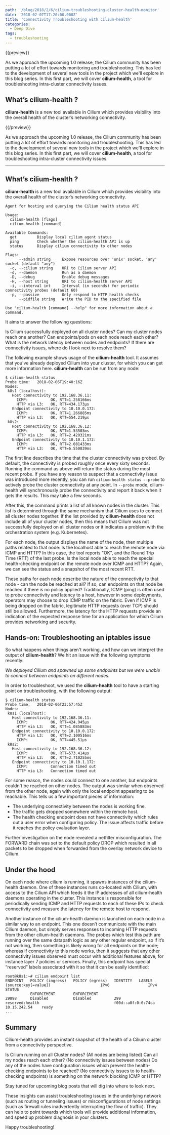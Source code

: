 ```yaml
---
path: '/blog/2018/2/6/cilium-troubleshooting-cluster-health-monitor'
date: '2018-02-07T17:20:00.000Z'
title: 'Connectivity Troubleshooting with cilium-health'
categories:
  - Deep Dive
tags:
  - troubleshooting
---
```


{{preview}}

As we approach the upcoming 1.0 release, the Cilium community has been putting a lot of effort towards monitoring and troubleshooting. This has led to the development of several new tools in the project which we'll explore in this blog series. In this first part, we will cover **cilium-health**, a tool for troubleshooting intra-cluster connectivity issues.

## What’s cilium-health ?

**cilium-health** is a new tool available in Cilium which provides visibility into the overall health of the cluster’s networking connectivity.

{{/preview}}

As we approach the upcoming 1.0 release, the Cilium community has been putting a lot of effort towards monitoring and troubleshooting. This has led to the development of several new tools in the project which we'll explore in this blog series. In this first part, we will cover **cilium-health**, a tool for troubleshooting intra-cluster connectivity issues.

---

## What’s cilium-health ?

**cilium-health** is a new tool available in Cilium which provides visibility into the overall health of the cluster’s networking connectivity.

    Agent for hosting and querying the Cilium health status API

    Usage:
      cilium-health [flags]
      cilium-health [command]

    Available Commands:
      get         Display local cilium agent status
      ping        Check whether the cilium-health API is up
      status      Display cilium connectivity to other nodes

    Flags:
          --admin string     Expose resources over 'unix' socket, 'any' socket (default "any")
      -c, --cilium string    URI to Cilium server API
      -d, --daemon           Run as a daemon
      -D, --debug            Enable debug messages
      -H, --host string      URI to cilium-health server API
      -i, --interval int     Interval (in seconds) for periodic connectivity probes (default 60)
      -p, --passive          Only respond to HTTP health checks
          --pidfile string   Write the PID to the specified file

    Use "cilium-health [command] --help" for more information about a command.

It aims to answer the following questions:

Is Cilium successfully deployed on all cluster nodes? Can my cluster nodes reach one another? Can endpoints/pods on each node reach each other? What is the network latency between nodes and endpoints? If there are connectivity issues, where do I look next to resolve them?

The following example shows usage of the **cilium-health** tool. It assumes that you've already deployed Cilium into your cluster, for which you can get more information here. **cilium-health** can be run from any node:

    $ cilium-health status
    Probe time:   2018-02-06T19:40:16Z
    Nodes:
     k8s1 (localhost):
       Host connectivity to 192.168.36.11:
         ICMP:          OK, RTT=1.258166ms
         HTTP via L3:   OK, RTT=434.173µs
       Endpoint connectivity to 10.10.0.172:
         ICMP:          OK, RTT=1.266885ms
         HTTP via L3:   OK, RTT=554.219µs
     k8s2:
       Host connectivity to 192.168.36.12:
         ICMP:          OK, RTT=1.53503ms
         HTTP via L3:   OK, RTT=2.420321ms
       Endpoint connectivity to 10.10.1.172:
         ICMP:          OK, RTT=2.081433ms
         HTTP via L3:   OK, RTT=6.550839ms

The first line describes the time that the cluster connectivity was probed. By default, the connectivity is probed roughly once every sixty seconds. Running the command as above will return the status during the most recent probe. If you have any reason to suspect that a connectivity issue was introduced more recently, you can run `cilium-health status --probe` to actively probe the cluster connectivity at any point. In `--probe` mode, cilium-health will synchronously probe the connectivity and report it back when it gets the results. This may take a few seconds.

After this, the command prints a list of all known nodes in the cluster. This list is determined through the same mechanism that Cilium uses to connect all cluster nodes together. If the list provided by **cilium-health** does not include all of your cluster nodes, then this means that Cilium was not successfully deployed on all cluster nodes or it indicates a problem with the orchestration system (e.g. Kubernetes).

For each node, the output displays the name of the node, then multiple paths related to that node: Is the localhost able to reach the remote node via ICMP and HTTP? In this case, the tool reports "OK", and the Round Trip Time (RTT) of the last probe. Is the local node able to reach the special health-checking endpoint on the remote node over ICMP and HTTP? Again, we can see the status and a snapshot of the most recent RTT.

These paths for each node describe the nature of the connectivity to that node - can the node be reached at all? If so, can endpoints on that node be reached if there is no policy applied? Traditionally, ICMP (ping) is often used to probe connectivity and latency to a host, however in some deployments, operators may choose to drop ICMP traffic on the fabric. Even if ICMP is being dropped on the fabric, legitimate HTTP requests (over TCP) should still be allowed. Furthermore, the latency for the HTTP requests provide an indication of the expected response time for an application for which Cilium provides networking and security.

## Hands-on: Troubleshooting an iptables issue

So what happens when things aren't working, and how can we interpret the output of **cilium-health**? We hit an issue with the following symptoms recently:

_We deployed Cilium and spawned up some endpoints but we were unable to connect between endpoints on different nodes._

In order to troubleshoot, we used the **cilium-health** tool to have a starting point on troubleshooting, with the following output:

    $ cilium-health status
    Probe time:   2018-02-06T23:57:45Z
    Nodes:
     k8s1 (localhost):
       Host connectivity to 192.168.36.11:
         ICMP:          OK, RTT=424.945µs
         HTTP via L3:   OK, RTT=1.085883ms
       Endpoint connectivity to 10.10.0.172:
         HTTP via L3:   OK, RTT=2.100516ms
         ICMP:          OK, RTT=445.51µs
     k8s2:
       Host connectivity to 192.168.36.12:
         ICMP:          OK, RTT=573.414µs
         HTTP via L3:   OK, RTT=2.710255ms
       Endpoint connectivity to 10.10.1.172:
         ICMP:          Connection timed out
         HTTP via L3:   Connection timed out

For some reason, the nodes could connect to one another, but endpoints couldn't be reached on other nodes. The output was similar when observed from the other node, again with only the local endpoint appearing to be reachable. This tells us a few important pieces of information:

- The underlying connectivity between the nodes is working fine.
- The traffic gets dropped somewhere within the remote host.
- The health checking endpoint does not have connectivity which rules out a user error when configuring policy. The issue affects traffic before it reaches the policy evaluation layer.

Further investigation on the node revealed a netfilter misconfiguration. The FORWARD chain was set to the default policy DROP which resulted in all packets to be dropped when forwarded from the overlay network device to Cilium.

## Under the hood

On each node where cilium is running, it spawns instances of the cilium-health daemon. One of these instances runs co-located with Cilium, with access to the Cilium API which feeds it the IP addresses of all cilium-health daemons operating in the cluster. This instance is responsible for periodically sending ICMP and HTTP requests to each of these IPs to check connectivity and measure the latency for the remote host to respond.

Another instance of the cilium-health daemon is launched on each node in a similar way to an endpoint. This one doesn’t communicate with the main Cilium daemon, but simply serves responses to incoming HTTP requests from the other cilium-health daemons. The probes which test this path are running over the same datapath logic as any other regular endpoint, so if it’s not working, then something is likely wrong for all endpoints on the node; whereas if connectivity to this node works, then it suggests that any other connectivity issues observed must occur with additional features above, for instance layer 7 policies or services. Finally, this endpoint has special “reserved” labels associated with it so that it can be easily identified:

    root@k8s1:~# cilium endpoint list
    ENDPOINT   POLICY (ingress)   POLICY (egress)   IDENTITY   LABELS (source:key[=value])                      IPv6                 IPv4            STATUS
               ENFORCEMENT        ENFORCEMENT
    29898      Disabled           Disabled          299        reserved:health                                 f00d::a0f:0:0:74ca   10.15.242.54    ready
    ...

## Summary

Cilium-health provides an instant snapshot of the health of a Cilium cluster from a connectivity perspective.

Is Cilium running on all Cluster nodes? (All nodes are being listed) Can all my nodes reach each other? (No connectivity issues between nodes) Do any of the nodes have configuration issues which prevent the health-checking endpoints to be reached? (No connectivity issues to to health-checking endpoints) Is something on the network blocking ICMP or HTTP?

Stay tuned for upcoming blog posts that will dig into where to look next.

These insights can assist troubleshooting issues in the underlying network (such as routing or tunneling issues) or misconfigurations of node settings (such as firewall rules inadvertently interrupting the flow of traffic). They can help to point towards which tools will provide additional information, and speed up problem diagnosis in your clusters.

Happy troubleshooting!
